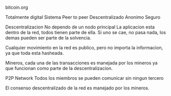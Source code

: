 bitcoin.org

Totalmente digital
Sistema Peer to peer
Descentralizado
Anonimo
Seguro

Descentralizacion
No dependo de un nodo principal
La aplicacion esta dentro de la red, todos tienen parte de ella.
Si uno se cae, no pasa nada, los demas pueden ser parte de la solvencia.

Cualquier movimiento en la red es publico, pero no importa la informacion, ya que toda esta hasheada.

Mineros, cada una de las transacciones es manejada por los mineros ya que funcionan como parte de la descentralizacion.

P2P Network
Todos los miembros se pueden comunicar sin ningun tercero

El consenso descentralizado de la red es manejado por los mineros.